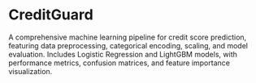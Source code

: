 # CreditGuard
A comprehensive machine learning pipeline for credit score prediction, featuring data preprocessing, categorical encoding, scaling, and model evaluation. Includes Logistic Regression and LightGBM models, with performance metrics, confusion matrices, and feature importance visualization.
